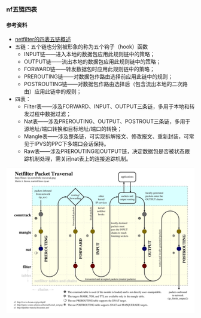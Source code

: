 ### nf五链四表

#### 参考资料
* [netfilter的四表五链概述](https://blog.csdn.net/angelqucheng/article/details/90032897)
* 五链：五个链也分别被形象的称为五个钩子（hook）函数
  * INPUT链——进入本地的数据包应用此规则链中的策略；
  * OUTPUT链——流出本地的数据包应用此规则链中的策略；
  * FORWARD链——转发数据包时应用此规则链中的策略；
  * PREROUTING链——对数据包作路由选择前应用此链中的规则；
  * POSTROUTING链——对数据包作路由选择后（包含流出本地的二次路由）应用此链中的规则；
* 四表：
  * Filter表——涉及FORWARD、INPUT、OUTPUT三条链，多用于本地和转发过程中数据过滤；
  * Nat表——涉及PREROUTING、OUTPUT、POSTROUT三条链，多用于源地址/端口转换和目标地址/端口的转换；
  * Mangle表——涉及整条链，可实现拆解报文、修改报文、重新封装，可常见于IPVS的PPC下多端口会话保持。
  * Raw表——涉及PREROUTING和OUTPUT链，决定数据包是否被状态跟踪机制处理，需关闭nat表上的连接追踪机制。

![img](../images/nfk-tracersal.jpg)




